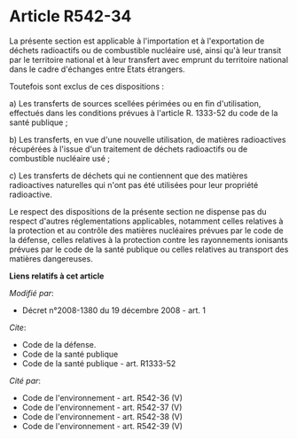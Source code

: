 # Article R542-34

La présente section est applicable à l'importation et à l'exportation de déchets radioactifs ou de combustible nucléaire usé,
ainsi qu'à leur transit par le territoire national et à leur transfert avec emprunt du territoire national dans le cadre
d'échanges entre Etats étrangers. 

Toutefois sont exclus de ces dispositions : 

a) Les transferts de sources scellées périmées ou en fin d'utilisation, effectués dans les conditions prévues à l'article R.
1333-52 du code de la santé publique ; 

b) Les transferts, en vue d'une nouvelle utilisation, de matières radioactives récupérées à l'issue d'un traitement de
déchets radioactifs ou de combustible nucléaire usé ; 

c) Les transferts de déchets qui ne contiennent que des matières radioactives naturelles qui n'ont pas été utilisées pour
leur propriété radioactive. 

Le respect des dispositions de la présente section ne dispense pas du respect d'autres réglementations applicables, notamment
celles relatives à la protection et au contrôle des matières nucléaires prévues par le code de la défense, celles relatives à
la protection contre les rayonnements ionisants prévues par le code de la santé publique ou celles relatives au transport des
matières dangereuses.

**Liens relatifs à cet article**

_Modifié par_:

  - Décret n°2008-1380 du 19 décembre 2008 - art. 1

_Cite_:

  - Code de la défense.
  - Code de la santé publique
  - Code de la santé publique - art. R1333-52

_Cité par_:

  - Code de l'environnement - art. R542-36 (V)
  - Code de l'environnement - art. R542-37 (V)
  - Code de l'environnement - art. R542-38 (V)
  - Code de l'environnement - art. R542-39 (V)
